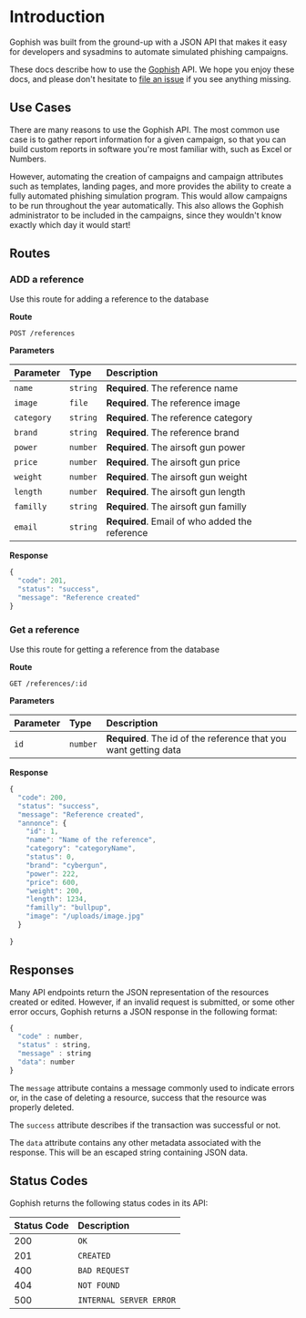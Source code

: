 # Introduction

Gophish was built from the ground-up with a JSON API that makes it easy for developers and sysadmins to automate simulated phishing campaigns.

These docs describe how to use the [Gophish](https://getgophish.com) API. We hope you enjoy these docs, and please don't hesitate to [file an issue](https://github.com/gophish/gophish/issues/new) if you see anything missing.



## Use Cases

There are many reasons to use the Gophish API. The most common use case is to gather report information for a given campaign, so that you can build custom reports in software you're most familiar with, such as Excel or Numbers.

However, automating the creation of campaigns and campaign attributes such as templates, landing pages, and more provides the ability to create a fully automated phishing simulation program. This would allow campaigns to be run throughout the year automatically. This also allows the Gophish administrator to be included in the campaigns, since they wouldn't know exactly which day it would start!

## Routes

### ADD a reference

Use this route for adding a reference to the database

**Route**
```http
POST /references
```
**Parameters**

| Parameter | Type | Description |
| :--- | :--- | :--- |
| `name` | `string` | **Required**. The reference name |
| `image` | `file` | **Required**. The reference image |
| `category` | `string` | **Required**. The reference category |
| `brand` | `string` | **Required**. The reference brand |
| `power` | `number` | **Required**. The airsoft gun power |
| `price` | `number` | **Required**. The airsoft gun price |
| `weight` | `number` | **Required**. The airsoft gun weight |
| `length` | `number` | **Required**. The airsoft gun length |
| `familly` | `string` | **Required**. The airsoft gun familly |
| `email` | `string` | **Required**. Email of who added the reference |

**Response**

```javascript
{
  "code": 201,
  "status": "success",
  "message": "Reference created"
}
```

### Get a reference

Use this route for getting a reference from the database

**Route**
```http
GET /references/:id
```
**Parameters**

| Parameter | Type | Description |
| :--- | :--- | :--- |
| `id` | `number` | **Required**. The id of the reference that you want getting data |


**Response**

```javascript
{
  "code": 200,
  "status": "success",
  "message": "Reference created",
  "annonce": {
    "id": 1,
    "name": "Name of the reference",
    "category": "categoryName",
    "status": 0,
    "brand": "cybergun",
    "power": 222,
    "price": 600,
    "weight": 200,
    "length": 1234,
    "familly": "bullpup",
    "image": "/uploads/image.jpg"       
  }
  
}
```


## Responses

Many API endpoints return the JSON representation of the resources created or edited. However, if an invalid request is submitted, or some other error occurs, Gophish returns a JSON response in the following format:

```javascript
{
  "code" : number,
  "status" : string,
  "message" : string
  "data": number
}
```

The `message` attribute contains a message commonly used to indicate errors or, in the case of deleting a resource, success that the resource was properly deleted.

The `success` attribute describes if the transaction was successful or not.

The `data` attribute contains any other metadata associated with the response. This will be an escaped string containing JSON data.

## Status Codes

Gophish returns the following status codes in its API:

| Status Code | Description |
| :--- | :--- |
| 200 | `OK` |
| 201 | `CREATED` |
| 400 | `BAD REQUEST` |
| 404 | `NOT FOUND` |
| 500 | `INTERNAL SERVER ERROR` |